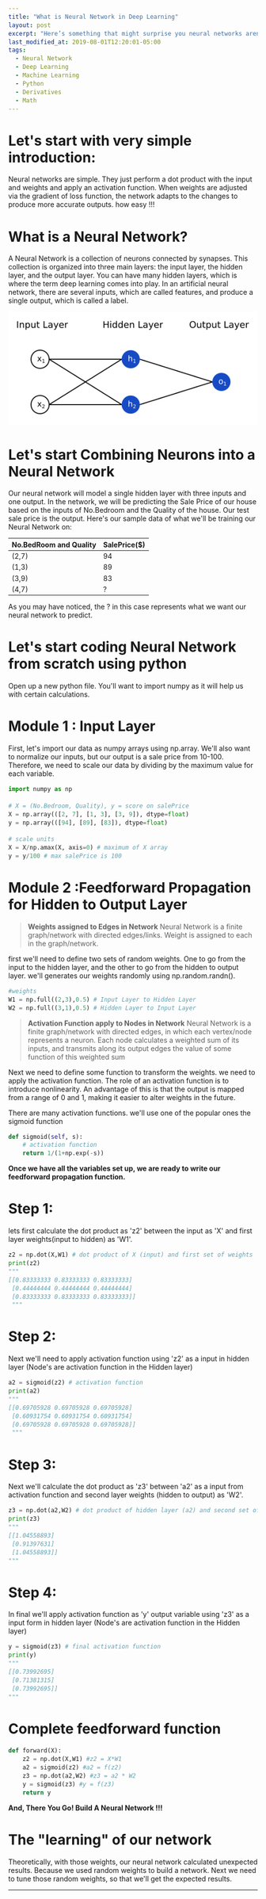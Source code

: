 ```yaml
---
title: "What is Neural Network in Deep Learning"
layout: post
excerpt: "Here’s something that might surprise you neural networks aren’t that complicated! The term “neural network” gets used as a buzzword a lot, but in reality they’re often much simpler than people imagine. This post is intended for complete beginners. We’ll understand how neural networks work while implementing one from scratch in Python."
last_modified_at: 2019-08-01T12:20:01-05:00
tags:
  - Neural Network
  - Deep Learning
  - Machine Learning
  - Python
  - Derivatives
  - Math
---
```

# Let's start with very simple introduction:
Neural networks are simple. They just perform a dot product with the input and weights and apply an activation function. When weights are adjusted via the gradient of loss function, the network adapts to the changes to produce more accurate outputs. how easy !!!

# What is a Neural Network?
A Neural Network is a collection of neurons connected by synapses. This collection is organized into three main layers: the input layer, the hidden layer, and the output layer. You can have many hidden layers, which is where the term deep learning comes into play. In an artificial neural network, there are several inputs, which are called features, and produce a single output, which is called a label.

![Neural Network](_screenshots/NN.png)

# Let's start Combining Neurons into a Neural Network
Our neural network will model a single hidden layer with three inputs and one output. In the network, we will be predicting the Sale Price of our house based on the inputs of No.Bedroom and the Quality of the house. Our test sale price is the output. Here's our sample data of what we'll be training our Neural Network on:

| No.BedRoom and Quality | SalePrice($) |
| ------------ | ------------ |
| (2,7) | 94 |
| (1,3) | 89 |
| (3,9) | 83 |
| (4,7) | ? |

As you may have noticed, the ? in this case represents what we want our neural network to predict.

# Let's start coding Neural Network from scratch using python
Open up a new python file. You'll want to import numpy as it will help us with certain calculations.
# Module 1 : Input Layer
First, let's import our data as numpy arrays using np.array. We'll also want to normalize our inputs, but our output is a sale price from 10-100. Therefore, we need to scale our data by dividing by the maximum value for each variable.
```python
import numpy as np

# X = (No.Bedroom, Quality), y = score on salePrice
X = np.array(([2, 7], [1, 3], [3, 9]), dtype=float)
y = np.array(([94], [89], [83]), dtype=float)

# scale units
X = X/np.amax(X, axis=0) # maximum of X array
y = y/100 # max salePrice is 100
```
# Module 2 :Feedforward Propagation for Hidden to Output Layer
> **Weights assigned to Edges in Network**
Neural Network is a finite graph/network with directed edges/links. Weight is assigned to each in the graph/network.

first we'll need to define two sets of random weights. One to go from the input to the hidden layer, and the other to go from the hidden to output layer. we'll generates our weights randomly using np.random.randn().
```python
#weights
W1 = np.full((2,3),0.5) # Input Layer to Hidden Layer
W2 = np.full((3,1),0.5) # Hidden Layer to Input Layer
```
> **Activation Function apply to Nodes in Network**
Neural Network is a finite graph/network with directed edges, in which each vertex/node represents a neuron. Each node calculates a weighted sum of its inputs, and transmits along its output edges the value of some function of this weighted sum

Next we need to define some function to transform the weights. we need to apply the activation function. The role of an activation function is to introduce nonlinearity. An advantage of this is that the output is mapped from a range of 0 and 1, making it easier to alter weights in the future.

There are many activation functions. we'll use one of the popular ones the sigmoid function
```python
def sigmoid(self, s):
    # activation function 
    return 1/(1+np.exp(-s))
```
**Once we have all the variables set up, we are ready to write our feedforward propagation function.**

# Step 1:
lets first calculate the dot product as 'z2' between the input as 'X' and first layer weights(input to hidden) as 'W1'.
```python
z2 = np.dot(X,W1) # dot product of X (input) and first set of weights
print(z2)
"""
[[0.83333333 0.83333333 0.83333333]
 [0.44444444 0.44444444 0.44444444]
 [0.83333333 0.83333333 0.83333333]]
 """
```
# Step 2:
Next we'll need to apply activation function using 'z2' as a input in hidden layer (Node's are activation function in the Hidden layer)
```python
a2 = sigmoid(z2) # activation function
print(a2)
"""
[[0.69705928 0.69705928 0.69705928]
 [0.60931754 0.60931754 0.60931754]
 [0.69705928 0.69705928 0.69705928]]
 """
```
# Step 3:
Next we'll calculate the dot product as 'z3' between 'a2' as a input from activation function and second layer weights (hidden to output) as 'W2'.
```python
z3 = np.dot(a2,W2) # dot product of hidden layer (a2) and second set of  weights
print(z3)
"""
[[1.04558893]
 [0.91397631]
 [1.04558893]]
"""
```
# Step 4:
In final we'll apply activation function as 'y' output variable using 'z3' as a input form in hidden layer (Node's are activation function in the Hidden layer)
```python
y = sigmoid(z3) # final activation function
print(y)
"""
[[0.73992695]
 [0.71381315]
 [0.73992695]]
"""
```
# Complete feedforward function
```python
def forward(X):
    z2 = np.dot(X,W1) #z2 = X*W1
    a2 = sigmoid(z2) #a2 = f(z2)
    z3 = np.dot(a2,W2) #z3 = a2 * W2
    y = sigmoid(z3) #y = f(z3)
    return y
```

**And, There You Go! Build A Neural Network !!!**



# The "learning" of our network
Theoretically, with those weights, our neural network calculated unexpected results. Because we used random weights to build a network. Next we need to tune those random weights, so that we'll get the expected results.


------------




